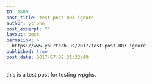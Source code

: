 ```yaml
---
ID: 1600
post_title: test post 003 ignore
author: ytjohn
post_excerpt: ""
layout: post
permalink: >
  https://www.yourtech.us/2017/test-post-003-ignore
published: true
post_date: 2017-07-02 21:22:49
---
```

this is a test post for testing wpghs.